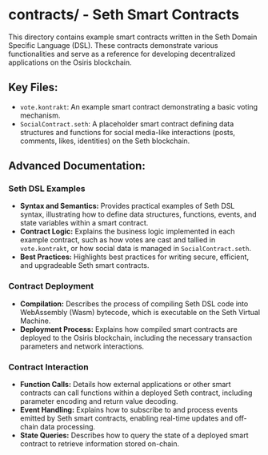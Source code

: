 # contracts/ - Seth Smart Contracts

This directory contains example smart contracts written in the Seth Domain Specific Language (DSL). These contracts demonstrate various functionalities and serve as a reference for developing decentralized applications on the Osiris blockchain.

## Key Files:

- `vote.kontrakt`: An example smart contract demonstrating a basic voting mechanism.
- `SocialContract.seth`: A placeholder smart contract defining data structures and functions for social media-like interactions (posts, comments, likes, identities) on the Seth blockchain.

## Advanced Documentation:

### Seth DSL Examples

- **Syntax and Semantics:** Provides practical examples of Seth DSL syntax, illustrating how to define data structures, functions, events, and state variables within a smart contract.
- **Contract Logic:** Explains the business logic implemented in each example contract, such as how votes are cast and tallied in `vote.kontrakt`, or how social data is managed in `SocialContract.seth`.
- **Best Practices:** Highlights best practices for writing secure, efficient, and upgradeable Seth smart contracts.

### Contract Deployment

- **Compilation:** Describes the process of compiling Seth DSL code into WebAssembly (Wasm) bytecode, which is executable on the Seth Virtual Machine.
- **Deployment Process:** Explains how compiled smart contracts are deployed to the Osiris blockchain, including the necessary transaction parameters and network interactions.

### Contract Interaction

- **Function Calls:** Details how external applications or other smart contracts can call functions within a deployed Seth contract, including parameter encoding and return value decoding.
- **Event Handling:** Explains how to subscribe to and process events emitted by Seth smart contracts, enabling real-time updates and off-chain data processing.
- **State Queries:** Describes how to query the state of a deployed smart contract to retrieve information stored on-chain.
